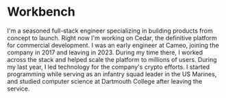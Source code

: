 # Workbench

I'm a seasoned full-stack engineer specializing in building products from concept to launch. Right now I'm working on Cedar, the definitive platform for commercial development.
I was an early engineer at Cameo, joining the company in 2017 and leaving in 2023. During my time there, I worked across the stack and helped scale the platform to millions of users. During my last year, I led technology for the company's crypto efforts.
I started programming while serving as an infantry squad leader in the US Marines, and studied computer science at Dartmouth College after leaving the service.
